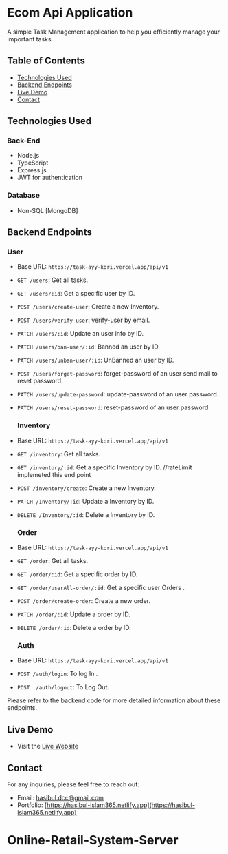# Ecom Api Application

A simple Task Management application to help you efficiently manage your important tasks.

## Table of Contents


- [Technologies Used](#technologies-used)
- [Backend Endpoints](#backend-endpoints)
- [Live Demo](#live-demo)
- [Contact](#contact)



## Technologies Used

### Back-End

- Node.js
- TypeScript
- Express.js
- JWT for authentication

### Database

- Non-SQL [MongoDB]

## Backend Endpoints


  ### User
- Base URL: `https://task-ayy-kori.vercel.app/api/v1`

- `GET /users`: Get all tasks.
- `GET /users/:id`: Get a specific user by ID.
- `POST /users/create-user`: Create a new Inventory.
- `POST /users/verify-user`: verify-user by email.
- `PATCH /users/:id`: Update an user info by ID.
- `PATCH /users/ban-user/:id`: Banned an user  by ID.
- `PATCH /users/unban-user/:id`: UnBanned an user  by ID.
- `POST /users/forget-password`: forget-password of an user send mail to reset password.
- `PATCH /users/update-password`: update-password of an user password.
- `PATCH /users/reset-password`: reset-password of an user password.


  ### Inventory
- Base URL: `https://task-ayy-kori.vercel.app/api/v1`

- `GET /inventory`: Get all tasks.
- `GET /inventory/:id`: Get a specific Inventory by ID. //rateLimit implemeted this end point
- `POST /inventory/create`: Create a new Inventory.
- `PATCH /Inventory/:id`: Update a Inventory by ID.
- `DELETE /Inventory/:id`: Delete a Inventory by ID.


  ### Order
- Base URL: `https://task-ayy-kori.vercel.app/api/v1`

- `GET /order`: Get all tasks.
- `GET /order/:id`: Get a specific order by ID.
- `GET /order/userAll-order/:id`: Get a specific user Orders .
- `POST /order/create-order`: Create a new order.
- `PATCH /order/:id`: Update a order by ID.
- `DELETE /order/:id`: Delete a order by ID.

  ### Auth
- Base URL: `https://task-ayy-kori.vercel.app/api/v1`

- `POST /auth/login`: To log In  .
- `POST  /auth/logout`: To Log Out.

Please refer to the backend code for more detailed information about these endpoints.

## Live Demo

- Visit the [Live Website](https://task-ayy-kori.vercel.app)


## Contact

For any inquiries, please feel free to reach out:

- Email: [hasibul.dcc@gmail.com](mailto:hasibul.dcc@gmail.com)
- Portfolio: [https://hasibul-islam365.netlify.app](https://hasibul-islam365.netlify.app)

# Online-Retail-System-Server
